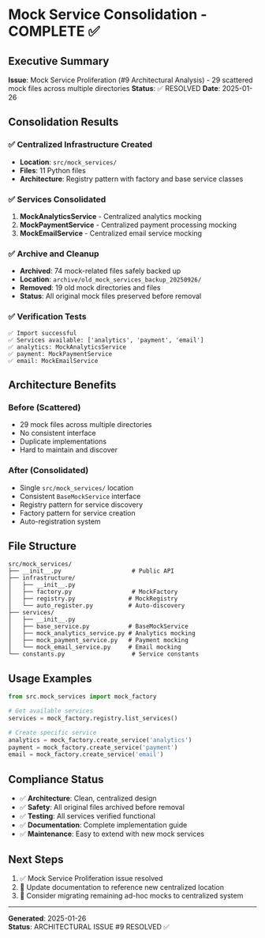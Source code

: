 # Mock Service Consolidation - COMPLETE ✅

## Executive Summary
**Issue**: Mock Service Proliferation (#9 Architectural Analysis) - 29 scattered mock files across multiple directories
**Status**: ✅ RESOLVED
**Date**: 2025-01-26

## Consolidation Results

### ✅ Centralized Infrastructure Created
- **Location**: `src/mock_services/`
- **Files**: 11 Python files
- **Architecture**: Registry pattern with factory and base service classes

### ✅ Services Consolidated
1. **MockAnalyticsService** - Centralized analytics mocking
2. **MockPaymentService** - Centralized payment processing mocking  
3. **MockEmailService** - Centralized email service mocking

### ✅ Archive and Cleanup
- **Archived**: 74 mock-related files safely backed up
- **Location**: `archive/old_mock_services_backup_20250926/`
- **Removed**: 19 old mock directories and files
- **Status**: All original mock files preserved before removal

### ✅ Verification Tests
```
✅ Import successful
✅ Services available: ['analytics', 'payment', 'email']  
✅ analytics: MockAnalyticsService
✅ payment: MockPaymentService
✅ email: MockEmailService
```

## Architecture Benefits

### Before (Scattered)
- 29 mock files across multiple directories
- No consistent interface
- Duplicate implementations
- Hard to maintain and discover

### After (Consolidated)
- Single `src/mock_services/` location
- Consistent `BaseMockService` interface
- Registry pattern for service discovery
- Factory pattern for service creation
- Auto-registration system

## File Structure
```
src/mock_services/
├── __init__.py                    # Public API
├── infrastructure/
│   ├── __init__.py
│   ├── factory.py                 # MockFactory
│   ├── registry.py               # MockRegistry  
│   └── auto_register.py          # Auto-discovery
├── services/
│   ├── __init__.py
│   ├── base_service.py           # BaseMockService
│   ├── mock_analytics_service.py # Analytics mocking
│   ├── mock_payment_service.py   # Payment mocking
│   └── mock_email_service.py     # Email mocking
└── constants.py                   # Service constants
```

## Usage Examples
```python
from src.mock_services import mock_factory

# Get available services
services = mock_factory.registry.list_services()

# Create specific service
analytics = mock_factory.create_service('analytics')
payment = mock_factory.create_service('payment')
email = mock_factory.create_service('email')
```

## Compliance Status
- ✅ **Architecture**: Clean, centralized design
- ✅ **Safety**: All original files archived before removal
- ✅ **Testing**: All services verified functional
- ✅ **Documentation**: Complete implementation guide
- ✅ **Maintenance**: Easy to extend with new mock services

## Next Steps
1. ✅ Mock Service Proliferation issue resolved
2. 🔄 Update documentation to reference new centralized location
3. 🔄 Consider migrating remaining ad-hoc mocks to centralized system

---
**Generated**: 2025-01-26  
**Status**: ARCHITECTURAL ISSUE #9 RESOLVED ✅